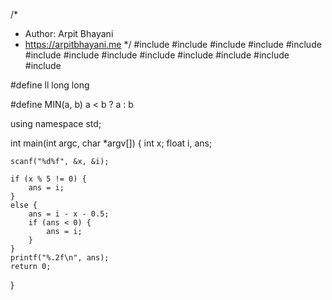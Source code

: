 /*
 *  Author: Arpit Bhayani
 *  https://arpitbhayani.me
 */
#include <cmath>
#include <cstdio>
#include <cstdlib>
#include <climits>
#include <deque>
#include <iostream>
#include <list>
#include <limits>
#include <map>
#include <queue>
#include <set>
#include <stack>
#include <vector>

#define ll long long

#define MIN(a, b) a < b ? a : b

using namespace std;

int main(int argc, char *argv[]) {
    int x;
    float i, ans;

    scanf("%d%f", &x, &i);

    if (x % 5 != 0) {
        ans = i;
    }
    else {
        ans = i - x - 0.5;
        if (ans < 0) {
            ans = i;
        }
    }
    printf("%.2f\n", ans);
    return 0;
}
